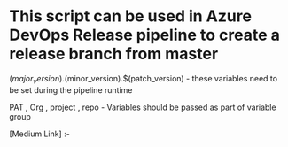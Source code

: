 # This script can be used in Azure DevOps Release pipeline to create a release branch from master

$(major_version).$(minor_version).$(patch_version)   - these variables need to be set during the pipeline runtime

PAT , Org , project , repo  - Variables should be passed as  part of variable group

[Medium Link] :- 
